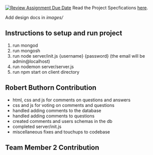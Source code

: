 [![Review Assignment Due Date](https://classroom.github.com/assets/deadline-readme-button-24ddc0f5d75046c5622901739e7c5dd533143b0c8e959d652212380cedb1ea36.svg)](https://classroom.github.com/a/gEJeiete)
Read the Project Specfications [here](https://docs.google.com/document/d/1zZjNk9cbNLz0mp_-YtyZxhMzUph97fVgCkSE4u2k5EA/edit?usp=sharing).

Add design docs in *images/*

## Instructions to setup and run project
1. run mongod
2. run mongosh
3. run node server/init.js {username} {password} (the email will be admin@localhost)
4. run nodemon server/server.js
5. run npm start on client directory

## Robert Buthorn Contribution
- html, css and js for comments on questions and answers
- css and js for voting on comments and questions
- handled adding comments to the database
- handled adding comments to questions
- created comments and users schemas in the db
- completed server/init.js
- miscellaneous fixes and touchups to codebase


## Team Member 2 Contribution
